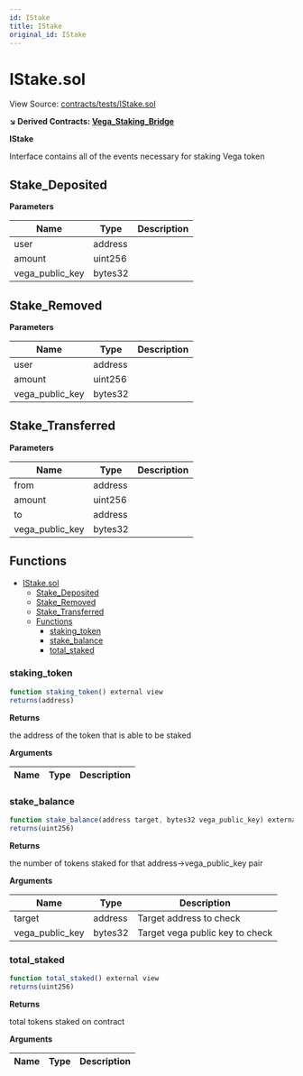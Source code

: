```yaml
---
id: IStake
title: IStake
original_id: IStake
---
```


# IStake.sol

View Source: [contracts/tests/IStake.sol](https://github.com/vegaprotocol/Staking_Bridge/blob/main/contracts/IStake.sol)

**↘ Derived Contracts: [Vega_Staking_Bridge](../contracts/Vega_Staking_Bridge)**

**IStake**

Interface contains all of the events necessary for staking Vega token

## Stake_Deposited

**Parameters**

| Name        | Type           | Description  |
| ------------- |------------- | -----|
| user | address |  | 
| amount | uint256 |  | 
| vega_public_key | bytes32 |  | 

## Stake_Removed

**Parameters**

| Name        | Type           | Description  |
| ------------- |------------- | -----|
| user | address |  | 
| amount | uint256 |  | 
| vega_public_key | bytes32 |  | 

## Stake_Transferred

**Parameters**

| Name        | Type           | Description  |
| ------------- |------------- | -----|
| from | address |  | 
| amount | uint256 |  | 
| to | address |  | 
| vega_public_key | bytes32 |  | 

## Functions

- [IStake.sol](#istakesol)
  - [Stake_Deposited](#stake_deposited)
  - [Stake_Removed](#stake_removed)
  - [Stake_Transferred](#stake_transferred)
  - [Functions](#functions)
    - [staking_token](#staking_token)
    - [stake_balance](#stake_balance)
    - [total_staked](#total_staked)

### staking_token

```js
function staking_token() external view
returns(address)
```

**Returns**

the address of the token that is able to be staked

**Arguments**

| Name        | Type           | Description  |
| ------------- |------------- | -----|

### stake_balance

```js
function stake_balance(address target, bytes32 vega_public_key) external view
returns(uint256)
```

**Returns**

the number of tokens staked for that address->vega_public_key pair

**Arguments**

| Name        | Type           | Description  |
| ------------- |------------- | -----|
| target | address | Target address to check | 
| vega_public_key | bytes32 | Target vega public key to check | 

### total_staked

```js
function total_staked() external view
returns(uint256)
```

**Returns**

total tokens staked on contract

**Arguments**

| Name        | Type           | Description  |
| ------------- |------------- | -----|

